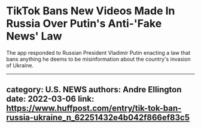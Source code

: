 # TikTok Bans New Videos Made In Russia Over Putin's Anti-'Fake News' Law

The app responded to Russian President Vladimir Putin enacting a law that bans anything he deems to be misinformation about the country's invasion of Ukraine.

---
category: U.S. NEWS
authors: Andre Ellington
date: 2022-03-06
link: https://www.huffpost.com/entry/tik-tok-ban-russia-ukraine_n_62251432e4b042f866ef83c5
---
